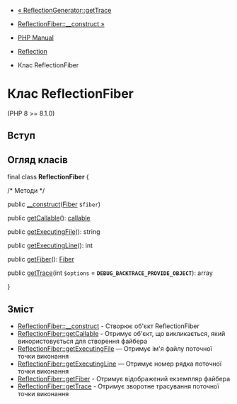 - [« ReflectionGenerator::getTrace](reflectiongenerator.gettrace.md)
- [ReflectionFiber::\_\_construct »](reflectionfiber.construct.md)

- [PHP Manual](index.md)
- [Reflection](book.reflection.md)
- Клас ReflectionFiber

# Клас ReflectionFiber

(PHP 8 \>= 8.1.0)

## Вступ

## Огляд класів

final class **ReflectionFiber** {

/\* Методи \*/

public
[\_\_construct](reflectionfiber.construct.md)([Fiber](class.fiber.md)
`$fiber`)

public [getCallable](reflectionfiber.getcallable.md)():
[callable](language.types.callable.md)

public [getExecutingFile](reflectionfiber.getexecutingfile.md)():
string

public [getExecutingLine](reflectionfiber.getexecutingline.md)(): int

public [getFiber](reflectionfiber.getfiber.md)():
[Fiber](class.fiber.md)

public [getTrace](reflectionfiber.gettrace.md)(int `$options` =
**`DEBUG_BACKTRACE_PROVIDE_OBJECT`**): array

}

## Зміст

- [ReflectionFiber::\_\_construct](reflectionfiber.construct.md) -
Створює об'єкт ReflectionFiber
- [ReflectionFiber::getCallable](reflectionfiber.getcallable.md) -
Отримує об'єкт, що викликається, який використовується для створення файбера
- [ReflectionFiber::getExecutingFile](reflectionfiber.getexecutingfile.md)
— Отримує ім'я файлу поточної точки виконання
- [ReflectionFiber::getExecutingLine](reflectionfiber.getexecutingline.md)
— Отримує номер рядка поточної точки виконання
- [ReflectionFiber::getFiber](reflectionfiber.getfiber.md) -
Отримує відображений екземпляр файбера
- [ReflectionFiber::getTrace](reflectionfiber.gettrace.md) -
Отримує зворотне трасування поточної точки виконання
